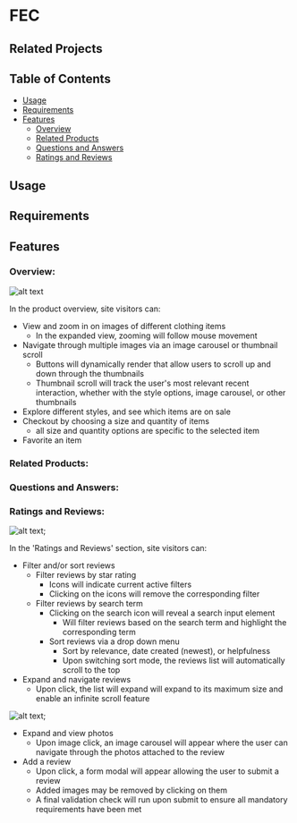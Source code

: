 # FEC

## Related Projects

## Table of Contents
* [Usage](#usage)
* [Requirements](#requirements)
* [Features](#features)
  - [Overview](#overview)
  - [Related Products](#related-products)
  - [Questions and Answers](#questions-and-answers)
  - [Ratings and Reviews](#ratings-and-reviews)

## Usage

## Requirements

## Features

### Overview:

![alt text](https://i.ibb.co/Lz275XB/Screenshot-2023-02-11-at-9-26-51-AM.png)

In the product overview, site visitors can:

- View and zoom in on images of different clothing items
  - In the expanded view, zooming will follow mouse movement
- Navigate through multiple images via an image carousel or thumbnail scroll
  - Buttons will dynamically render that allow users to scroll up and down through the thumbnails
  - Thumbnail scroll will track the user's most relevant recent interaction, whether with the style options, image carousel, or other thumbnails
- Explore different styles, and see which items are on sale
- Checkout by choosing a size and quantity of items
  - all size and quantity options are specific to the selected item
- Favorite an item

### Related Products:


### Questions and Answers:


### Ratings and Reviews:

![alt text](http://g.recordit.co/LP3xPC5DWt.gif);

In the 'Ratings and Reviews' section, site visitors can:
- Filter and/or sort reviews
  - Filter reviews by star rating
    - Icons will indicate current active filters
    - Clicking on the icons will remove the corresponding filter
  - Filter reviews by search term
    - Clicking on the search icon will reveal a search input element
      - Will filter reviews based on the search term and highlight the corresponding term
    - Sort reviews via a drop down menu
      - Sort by relevance, date created (newest), or helpfulness
      - Upon switching sort mode, the reviews list will automatically scroll to the top
- Expand and navigate reviews
  - Upon click, the list will expand will expand to its maximum size and enable an infinite scroll feature

![alt text](http://g.recordit.co/HzIGp9Eh6s.gif);

- Expand and view photos
  - Upon image click, an image carousel will appear where the user can navigate through the photos attached to the review
- Add a review
  - Upon click, a form modal will appear allowing the user to submit a review
  - Added images may be removed by clicking on them
  - A final validation check will run upon submit to ensure all mandatory requirements have been met


